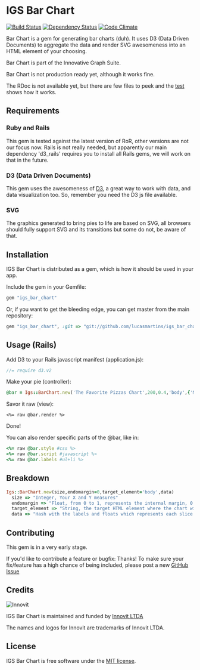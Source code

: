 IGS Bar Chart
=============

[![Build Status](https://secure.travis-ci.org/lucasmartins/igs_pie_chart.png?branch=master)](http://travis-ci.org/lucasmartins/igs_pie_chart) [![Dependency Status](https://gemnasium.com/lucasmartins/igs_pie_chart.png?travis)](https://gemnasium.com/lucasmartins/igs_pie_chart) [![Code Climate](https://codeclimate.com/badge.png)](https://codeclimate.com/github/lucasmartins/igs_pie_chart)


Bar Chart is a gem for generating bar charts (duh). It uses D3 (Data Driven Documents) to aggregate the data and render SVG awesomeness into an HTML element of your choosing.

Bar Chart is part of the Innovative Graph Suite.

Bar Chart is not production ready yet, although it works fine.

The RDoc is not available yet, but there are few files to peek and the [test](https://github.com/lucasmartins/igs_bar_chart/blob/master/test/test_igs_pie_chart.rb) shows how it works.


Requirements
------------

### Ruby and Rails

This gem is tested against the latest version of RoR, other versions are not our focus now.
Rails is not really needed, but apparently our main dependency 'd3_rails' requires you to install all Rails gems, we will work on that in the future.

### D3 (Data Driven Documents)

This gem uses the awesomeness of [D3](https://github.com/mbostock/d3), a great way to work with data, and data visualization too. So, remember you need the D3 js file available.

### SVG

The graphics generated to bring pies to life are based on SVG, all browsers should fully support SVG and its transitions but some do not, be aware of that.

Installation
------------

IGS Bar Chart is distributed as a gem, which is how it should be used in your app.

Include the gem in your Gemfile:

```ruby
gem "igs_bar_chart"
```

Or, if you want to get the bleeding edge, you can get master from the main repository:

```ruby
gem "igs_bar_chart", :git => "git://github.com/lucasmartins/igs_bar_chart.git"
```

Usage (Rails)
-------------------

Add D3 to your Rails javascript manifest (application.js):

```javascript
//= require d3.v2
```

Make your pie (controller):

```ruby
@bar = Igs::BarChart.new('The Favorite Pizzas Chart',200,0.4,'body',{'Mussarela'=>25,'Brocolli'=>25,'Pepperoni'=>50})
```

Savor it raw (view):

```erb
<%= raw @bar.render %>
```
Done!

You can also render specific parts of the @bar, like in:

```ruby
<%= raw @bar.style #css %>
<%= raw @bar.script #javascript %>
<%= raw @bar.labels #ul+li %>
```

Breakdown
---------

```ruby
Igs::BarChart.new(size,endomargin=0,target_element='body',data)
  size => "Integer, Your X and Y measures"
  endomargin => "Float, from 0 to 1, represents the internal margin, 0 for Pizza Pie, 0.5 for a nice Donut."
  target_element => "String, the target HTML element where the chart will be rendered."
  data => "Hash with the labels and floats which represents each slice of the Pizza/Donut."
```

Contributing
------------

This gem is in a very early stage.

If you'd like to contribute a feature or bugfix: Thanks! To make sure your
fix/feature has a high chance of being included, please post a new [GitHub Issue](http://github.com/lucasmartins/igs_bar_chart/issues)

Credits
-------

![Innovit](http://innovit.com.br/logos_innovit/logo-curvas_180.png)

IGS Bar Chart is maintained and funded by [Innovit LTDA](http://innovit.com.br)

The names and logos for Innovit are trademarks of Innovit LTDA.

License
-------

IGS Bar Chart is free software under the [MIT license](https://github.com/lucasmartins/igs_bar_chart/blob/master/LICENSE).
